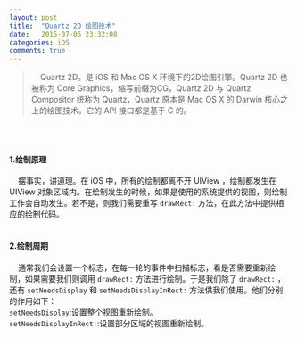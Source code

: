 ```yaml
---
layout: post
title:  "Quartz 2D 绘图技术"
date:   2015-07-06 23:32:08
categories: iOS
comments: true
---
```


> &nbsp;&nbsp;&nbsp;&nbsp;Quartz 2D。是 iOS 和 Mac OS X 环境下的2D绘图引擎。Quartz 2D 也被称为 Core Graphics，缩写前缀为CG，Quartz 2D 与 Quartz Compositor 统称为 Quartz，Quartz 原本是 Mac OS X 的 Darwin 核心之上的绘图技术。它的 API 接口都是基于 C 的。

<br><br>
#### 1.绘制原理
&nbsp;&nbsp;&nbsp;&nbsp;摆事实，讲道理。在 iOS 中，所有的绘制都离不开 UIView ，绘制都发生在 UIView 对象区域内。在绘制发生的时候，如果是使用的系统提供的视图，则绘制工作会自动发生。若不是，则我们需要重写 `drawRect:` 方法，在此方法中提供相应的绘制代码。
<br><br>

#### 2.绘制周期
&nbsp;&nbsp;&nbsp;&nbsp;通常我们会设置一个标志，在每一轮的事件中扫描标志，看是否需要重新绘制，如果需要我们则调用 `drawRect:` 方法进行绘制。于是我们除了 `drawRect:` ，还有 `setNeedsDisplay` 和 `setNeedsDisplayInRect:` 方法供我们使用。他们分别的作用如下：<br>
`setNeedsDisplay`:设置整个视图重新绘制。<br>
`setNeedsDisplayInRect:`:设置部分区域的视图重新绘制。<br>